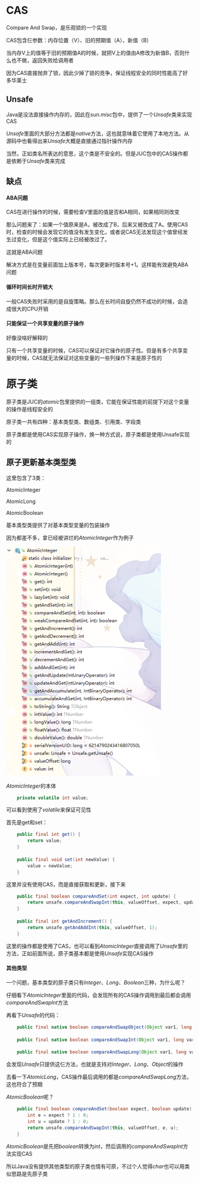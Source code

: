 # CAS

Compare And Swap，是乐观锁的一个实现

CAS包含仨参数：内存位置（V）、旧的预期值（A）、新值（B）

当内存V上的值等于旧的预期值A的时候，就把V上的值由A修改为新值B，否则什么也不做，返回失败给调用者

因为CAS直接抛弃了锁，因此少掉了锁的竞争，保证线程安全的同时性能高了好多华莱士

## Unsafe

Java是没法直接操作内存的，因此在*sun.misc*包中，提供了一个*Unsafe*类来实现CAS

*Unsafe*里面的大部分方法都是*native*方法，这也就意味着它使用了本地方法。从源码中也看得出来*Unsafe*大概是直接通过指针操作内存

当然，正如类名所表达的意思，这个类是不安全的。但是JUC包中的CAS操作都是依赖于*Unsafe*类来完成

## 缺点

#### ABA问题

CAS在进行操作的时候，需要检查V里面的值是否和A相同，如果相同则改变

那么问题来了：如果一个值原来是A，被改成了B，后来又被改成了A。使用CAS时，检查的时候会发现它的值没有发生变化，或者说CAS无法发现这个值曾经发生过变化，但是这个值实际上已经被改过了。

这就是ABA问题

解决方式是在变量前面加上版本号，每次更新时版本号+1。这样能有效避免ABA问题

#### 循环时间长时开销大

一般CAS失败时采用的是自旋策略。那么在长时间自旋仍然不成功的时候，会造成很大的CPU开销

#### 只能保证一个共享变量的原子操作

好像没啥好解释的

只有一个共享变量的时候，CAS可以保证对它操作的原子性。但是有多个共享变量的时候，CAS就无法保证对这些变量的一些列操作下来是原子性的

# 原子类

原子类是JUC的*atomic*包里提供的一组类，它能在保证性能的前提下对这个变量的操作是线程安全的

原子类一共有四种：基本类型类、数组类、引用类、字段类

原子类都是使用CAS实现原子操作，换一种方式说，原子类都是使用Unsafe实现的

## 原子更新基本类型类

这里包含了3类：

AtomicInteger

AtomicLong

AtomicBoolean

基本类型类提供了对基本类型变量的包装操作

因为都差不多，拿已经被讲烂的*AtomicInteger*作为例子

![](../PIC/并发-AtomicInteger的类结构图.png)

*AtomicInteger*的本体

```java
    private volatile int value;
```

可以看到使用了*volatile*来保证可见性

首先是get和set：

```java
    public final int get() {
        return value;
    }

    public final void set(int newValue) {
        value = newValue;
    }
```

这里并没有使用CAS，而是直接获取和更新，接下来

```java
    public final boolean compareAndSet(int expect, int update) {
        return unsafe.compareAndSwapInt(this, valueOffset, expect, update);
    }

    public final int getAndIncrement() {
        return unsafe.getAndAddInt(this, valueOffset, 1);
    }
```

这里的操作都是使用了CAS，也可以看到*AtomicInteger*直接调用了*Unsafe*里的方法，正如前面所说，原子类基本都是使用*Unsafe*实现CAS操作

#### 其他类型

一个问题，基本类型的原子类只有*Integer*、*Long*、*Boolean*三种，为什么呢？

仔细看下*AtomicInteger*里面的代码，会发现所有的CAS操作调用到最后都会调用*compareAndSwapInt*方法

再看下*Unsafe*的代码：

```java
    public final native boolean compareAndSwapObject(Object var1, long var2, Object var4, Object var5);

    public final native boolean compareAndSwapInt(Object var1, long var2, int var4, int var5);

    public final native boolean compareAndSwapLong(Object var1, long var2, long var4, long var6);
```

会发现*Unsafe*只提供这仨方法，也就是支持对*Integer*、*Long*、*Object*的操作

去看一下*AtomicLong*，CAS操作最后调用的都是*compareAndSwapLong*方法，这也符合了预期

*AtomicBoolean*呢？

```java
    public final boolean compareAndSet(boolean expect, boolean update) {
        int e = expect ? 1 : 0;
        int u = update ? 1 : 0;
        return unsafe.compareAndSwapInt(this, valueOffset, e, u);
    }
```

*AtomicBoolean*是先把*boolean*转换为*int*，然后调用的*compareAndSwapInt*方法实现CAS

所以Java没有提供其他类型的原子类也情有可原，不过个人觉得*char*也可以用类似思路是先原子类



